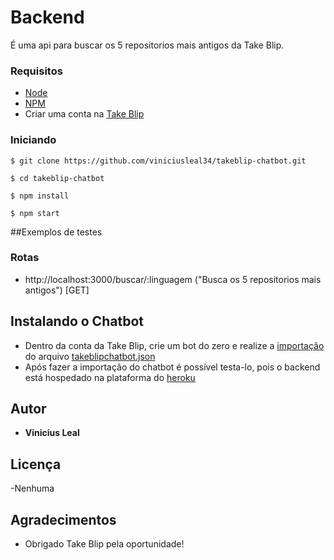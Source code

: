 # Backend

É uma api para buscar os 5 repositorios mais antigos da Take Blip.

### Requisitos

- [Node](https://nodejs.org/en/)
- [NPM](https://nodejs.org/en/)
- Criar uma conta na [Take Blip](https://blip.ai)

### Iniciando

```
$ git clone https://github.com/viniciusleal34/takeblip-chatbot.git
```

```
$ cd takeblip-chatbot
```

```
$ npm install
```

```
$ npm start
```

##Exemplos de testes

### Rotas

- http://localhost:3000/buscar/:linguagem ("Busca os 5 repositorios mais antigos") [GET]

## Instalando o Chatbot

- Dentro da conta da Take Blip, crie um bot do zero e realize a [importação](https://help.blip.ai/hc/pt-br/articles/360059353133-Como-importar-o-fluxo-de-um-bot-no-Builder) do arquivo [takeblipchatbot.json](https://github.com/viniciusleal34/takeblip-chatbot/blob/main/flow/takeblipchatbot.json)
- Após fazer a importação do chatbot é possível testa-lo, pois o backend está hospedado na plataforma do [heroku](https://id.heroku.com/login)

## Autor

- **Vinicius Leal**

## Licença

-Nenhuma

## Agradecimentos

- Obrigado Take Blip pela oportunidade!
